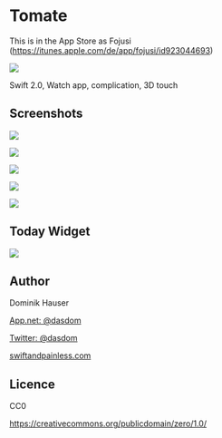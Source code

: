 # Tomate
This is in the App Store as Fojusi (https://itunes.apple.com/de/app/fojusi/id923044693)

![](https://raw.githubusercontent.com/dasdom/Tomate/master/what.gif)

Swift 2.0, Watch app, complication, 3D touch

## Screenshots

![](https://raw.githubusercontent.com/dasdom/Tomate/master/screenshots/Simulator%20Screen%20Shot%2025.10.2015%2C%2014.32.19.png)

![](https://raw.githubusercontent.com/dasdom/Tomate/master/screenshots/Simulator%20Screen%20Shot%2025.10.2015%2C%2014.32.22.png)

![](https://raw.githubusercontent.com/dasdom/Tomate/master/screenshots/Simulator%20Screen%20Shot%2025.10.2015%2C%2014.32.16.png)

![](https://raw.githubusercontent.com/dasdom/Tomate/master/screenshots/Simulator%20Screen%20Shot%2025.10.2015%2C%2014.31.47.png)

![](https://raw.githubusercontent.com/dasdom/Tomate/master/screenshots/Simulator%20Screen%20Shot%2025.10.2015%2C%2014.31.56.png)

## Today Widget

![](https://raw.githubusercontent.com/dasdom/Tomate/master/todaywidget.png)

## Author

Dominik Hauser

[App.net: @dasdom](https://alpha.app.net/dasdom)

[Twitter: @dasdom](https://twitter.com/dasdom)

[swiftandpainless.com](http://swiftandpainless.com)

## Licence

CC0

https://creativecommons.org/publicdomain/zero/1.0/
